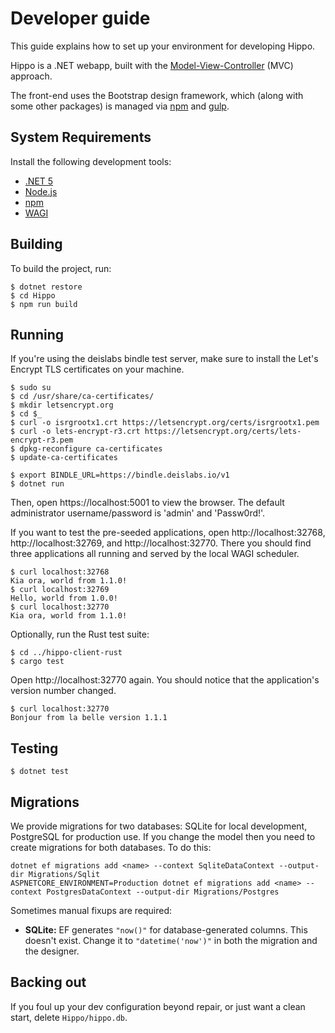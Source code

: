 # Developer guide

This guide explains how to set up your environment for developing Hippo.

Hippo is a .NET webapp, built with the [Model-View-Controller](https://docs.microsoft.com/en-us/aspnet/core/tutorials/first-mvc-app/start-mvc?view=aspnetcore-5.0&tabs=visual-studio) (MVC) approach.

The front-end uses the Bootstrap design framework, which (along with some other packages) is managed via [npm](https://www.npmjs.com/) and [gulp](https://gulpjs.com/).

## System Requirements

Install the following development tools:

- [.NET 5](https://dot.net/)
- [Node.js](https://nodejs.org/en/download/)
- [npm](https://www.npmjs.com/get-npm)
- [WAGI](https://github.com/deislabs/wagi)

## Building

To build the project, run:

```console
$ dotnet restore
$ cd Hippo
$ npm run build
```

## Running

If you're using the deislabs bindle test server, make sure to install the Let's Encrypt TLS
certificates on your machine.

```console
$ sudo su
$ cd /usr/share/ca-certificates/
$ mkdir letsencrypt.org
$ cd $_
$ curl -o isrgrootx1.crt https://letsencrypt.org/certs/isrgrootx1.pem
$ curl -o lets-encrypt-r3.crt https://letsencrypt.org/certs/lets-encrypt-r3.pem
$ dpkg-reconfigure ca-certificates
$ update-ca-certificates
```

```console
$ export BINDLE_URL=https://bindle.deislabs.io/v1
$ dotnet run
```

Then, open https://localhost:5001 to view the browser. The
default administrator username/password is 'admin' and 'Passw0rd!'.

If you want to test the pre-seeded applications, open http://localhost:32768,
http://localhost:32769, and http://localhost:32770. There you should find
three applications all running and served by the local WAGI scheduler.

```console
$ curl localhost:32768
Kia ora, world from 1.1.0!
$ curl localhost:32769
Hello, world from 1.0.0!
$ curl localhost:32770
Kia ora, world from 1.1.0!
```

Optionally, run the Rust test suite:

```console
$ cd ../hippo-client-rust
$ cargo test
```

Open http://localhost:32770 again. You should notice that the application's
version number changed.

```console
$ curl localhost:32770
Bonjour from la belle version 1.1.1
```

## Testing

```console
$ dotnet test
```

## Migrations

We provide migrations for two databases: SQLite for local development, PostgreSQL for
production use. If you change the model then you need to create migrations for both
databases.  To do this:

```
dotnet ef migrations add <name> --context SqliteDataContext --output-dir Migrations/Sqlit
ASPNETCORE_ENVIRONMENT=Production dotnet ef migrations add <name> --context PostgresDataContext --output-dir Migrations/Postgres
```

Sometimes manual fixups are required:

* **SQLite:** EF generates `"now()"` for database-generated columns. This doesn't exist. Change
  it to `"datetime('now')"` in both the migration and the designer.

## Backing out

If you foul up your dev configuration beyond repair, or just want a clean start, delete `Hippo/hippo.db`.
